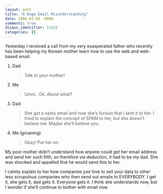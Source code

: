```yaml
---
layout: post
title: "A Huge Email Misunderstanding"
date: 2006-01-05 -0800
comments: true
disqus_identifier: 11422
categories: []
---
```

Yesterday I received a call from my very exasperated father who recently
has been helping my Korean mother learn how to use the web and web-based
email.

1.  Dad

    > Talk to your mother!

2.  Me

    > Umm.. Ok. About what?

3.  Dad

    > She got a nasty email and now she’s furious that I sent it to her.
    > I tried to explain the concept of SPAM to her, but she doesn’t
    > believe me. Maybe she’ll believe you.

4.  Me (groaning)

    > Okay! Put her on.

My poor mother didn’t understand how anyone could get her email address
and send her such filth, so therefore via deduction, it had to be my
dad. She was shocked and appalled that he would send this to her.

I calmly explain to her how companies just love to sell your data to
other less scrupulous companies who then send out emails to EVERYBODY. I
get it, she gets it, dad gets it. Everyone gets it. I think she
understands now, but I wonder if she’ll continue to bother with email
now.

